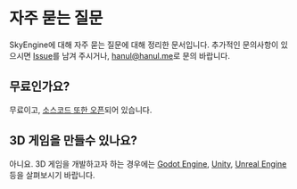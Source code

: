 # 자주 묻는 질문
SkyEngine에 대해 자주 묻는 질문에 대해 정리한 문서입니다. 추가적인 문의사항이 있으시면 [Issue](https://github.com/Hanul/SkyEngine/issues)를 남겨 주시거나, [hanul@hanul.me](mailto:hanul@hanul.me)로 문의 바랍니다.

## 무료인가요?
무료이고, [소스코드 또한 오픈](https://github.com/Hanul/SkyEngine)되어 있습니다.

## 3D 게임을 만들수 있나요?
아니요. 3D 게임을 개발하고자 하는 경우에는 [Godot Engine](https://godotengine.org/), [Unity](https://unity3d.com), [Unreal Engine](https://www.unrealengine.com) 등을 살펴보시기 바랍니다.
